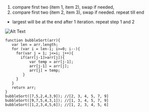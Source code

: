 

1. compare first two (item 1, item 2), swap if needed,
2. compare first two (item 2, item 3), swap if needed. repeat till end
  - largest will be at the end after 1 iteration. repeat step 1 and 2 


![Alt Text](https://media.giphy.com/media/fdFQlt5A45jyw/giphy.gif)

```
function bubbleSort(arr){
   var len = arr.length;
   for (var i = len-1; i>=0; i--){
     for(var j = 1; j<=i; j++){
       if(arr[j-1]>arr[j]){
           var temp = arr[j-1];
           arr[j-1] = arr[j];
           arr[j] = temp;
        }
     }
   }
   return arr;
}
bubbleSort([7,5,2,4,3,9]); //[2, 3, 4, 5, 7, 9]
bubbleSort([9,7,5,4,3,1]); //[1, 3, 4, 5, 7, 9]
bubbleSort([1,2,3,4,5,6]); //[1, 2, 3, 4, 5, 6]
```
